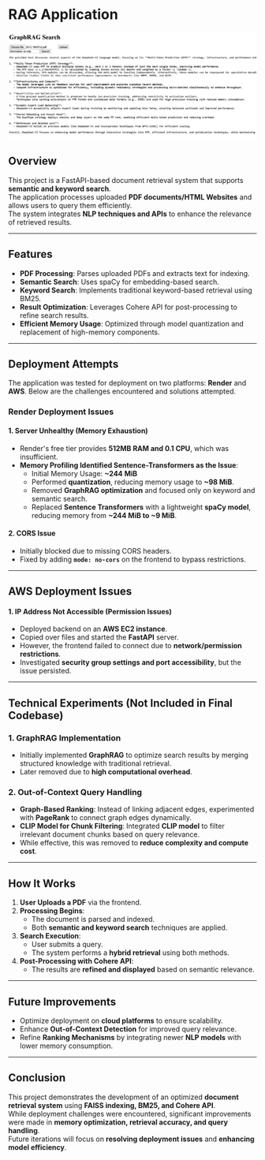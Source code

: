 # RAG Application
![RAG Application](https://github.com/Anushkasethi/rag_application/blob/master/example.png?raw=true)
## Overview  
This project is a FastAPI-based document retrieval system that supports **semantic and keyword search**.  
The application processes uploaded **PDF documents/HTML Websites** and allows users to query them efficiently.  
The system integrates **NLP techniques and APIs** to enhance the relevance of retrieved results.

---

## Features
- **PDF Processing**: Parses uploaded PDFs and extracts text for indexing.
- **Semantic Search**: Uses spaCy for embedding-based search.
- **Keyword Search**: Implements traditional keyword-based retrieval using BM25.
- **Result Optimization**: Leverages Cohere API for post-processing to refine search results.
- **Efficient Memory Usage**: Optimized through model quantization and replacement of high-memory components.

---

## Deployment Attempts  
The application was tested for deployment on two platforms: **Render** and **AWS**. Below are the challenges encountered and solutions attempted.

### Render Deployment Issues
#### 1. Server Unhealthy (Memory Exhaustion)  
- Render's free tier provides **512MB RAM and 0.1 CPU**, which was insufficient.
- **Memory Profiling Identified Sentence-Transformers as the Issue**:  
  - Initial Memory Usage: **~244 MiB**  
  - Performed **quantization**, reducing memory usage to **~98 MiB**.  
  - Removed **GraphRAG optimization** and focused only on keyword and semantic search.  
  - Replaced **Sentence Transformers** with a lightweight **spaCy model**, reducing memory from **~244 MiB to ~9 MiB**.

#### 2. CORS Issue  
- Initially blocked due to missing CORS headers.
- Fixed by adding **`mode: no-cors`** on the frontend to bypass restrictions.

---

## AWS Deployment Issues
#### 1. IP Address Not Accessible (Permission Issues)  
- Deployed backend on an **AWS EC2 instance**.
- Copied over files and started the **FastAPI** server.
- However, the frontend failed to connect due to **network/permission restrictions**.
- Investigated **security group settings and port accessibility**, but the issue persisted.

---

## Technical Experiments (Not Included in Final Codebase)
### 1. GraphRAG Implementation  
- Initially implemented **GraphRAG** to optimize search results by merging structured knowledge with traditional retrieval.
- Later removed due to **high computational overhead**.

### 2. Out-of-Context Query Handling  
- **Graph-Based Ranking**: Instead of linking adjacent edges, experimented with **PageRank** to connect graph edges dynamically.  
- **CLIP Model for Chunk Filtering**: Integrated **CLIP model** to filter irrelevant document chunks based on query relevance.  
- While effective, this was removed to **reduce complexity and compute cost**.

---

## How It Works
1. **User Uploads a PDF** via the frontend.
2. **Processing Begins**:  
   - The document is parsed and indexed.  
   - Both **semantic and keyword search** techniques are applied.  
3. **Search Execution**:  
   - User submits a query.  
   - The system performs a **hybrid retrieval** using both methods.  
4. **Post-Processing with Cohere API**:  
   - The results are **refined and displayed** based on semantic relevance.

---

## Future Improvements
- Optimize deployment on **cloud platforms** to ensure scalability.
- Enhance **Out-of-Context Detection** for improved query relevance.
- Refine **Ranking Mechanisms** by integrating newer **NLP models** with lower memory consumption.

---

## Conclusion
This project demonstrates the development of an optimized **document retrieval system** using **FAISS indexing, BM25, and Cohere API**.  
While deployment challenges were encountered, significant improvements were made in **memory optimization, retrieval accuracy, and query handling**.  
Future iterations will focus on **resolving deployment issues** and **enhancing model efficiency**.
